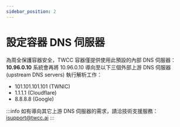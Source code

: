 ```yaml
---
sidebar_position: 2
---
```


# 設定容器 DNS 伺服器

為周全保護容器安全，TWCC 容器僅提供使用此預設的內部 DNS 伺服器：**10.96.0.10**
系統會再將 10.96.0.10 導向至以下三個外部上游 DNS 伺服器 (upstream DNS servers) 執行解析工作： 

- 101.101.101.101 (TWNIC)
- 1.1.1.1 (Cloudflare)
- 8.8.8.8 (Google)

:::info
如有導向其它上游 DNS 伺服器的需求，請洽技術支援服務： isupport@twcc.ai
:::